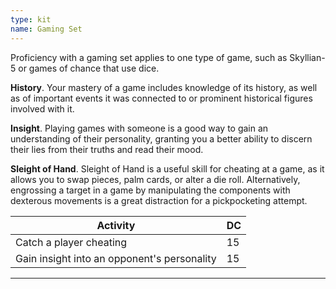```yaml
---
type: kit
name: Gaming Set
---
```

Proficiency with a gaming set applies to one type of game, such as Skyllian-5 or games of chance that use dice.

__History__. Your mastery of a game includes knowledge of its history, as well as of important events it was connected
to or prominent historical figures involved with it.

__Insight__. Playing games with someone is a good way to gain an understanding of their personality, granting you a better
ability to discern their lies from their truths and read their mood.


__Sleight of Hand__. Sleight of Hand is a useful skill for cheating at a game, as it allows you to swap pieces, palm cards,
or alter a die roll. Alternatively, engrossing a target in a game by manipulating the components with dexterous
movements is a great distraction for a pickpocketing attempt.

Activity | DC
--- | ---
Catch a player cheating | 15
Gain insight into an opponent's personality	| 15
---
